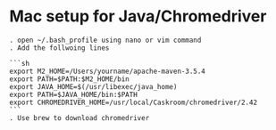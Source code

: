 # Mac setup for Java/Chromedriver
    . open ~/.bash_profile using nano or vim command
    . Add the follwoing lines
    
    ```sh
    export M2_HOME=/Users/yourname/apache-maven-3.5.4
    export PATH=$PATH:$M2_HOME/bin
    export JAVA_HOME=$(/usr/libexec/java_home)
    export PATH=$JAVA_HOME/bin:$PATH
    export CHROMEDRIVER_HOME=/usr/local/Caskroom/chromedriver/2.42
    ```
    . Use brew to download chromedriver
